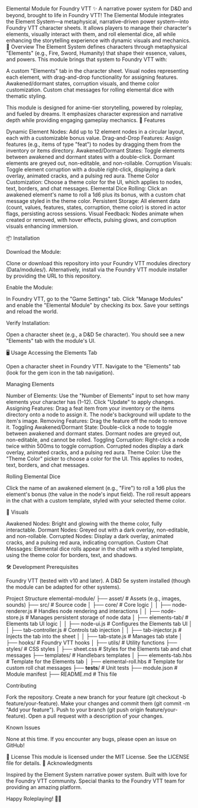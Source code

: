 Elemental Module for Foundry VTT
✨ A narrative power system for D&D and beyond, brought to life in Foundry VTT!
The Elemental Module integrates the Element System—a metaphysical, narrative-driven power system—into Foundry VTT character sheets. It allows players to manage their character's elements, visually interact with them, and roll elemental dice, all while enhancing the storytelling experience with dynamic visuals and mechanics.
📖 Overview
The Element System defines characters through metaphysical "Elements" (e.g., Fire, Sword, Humanity) that shape their essence, values, and powers. This module brings that system to Foundry VTT with:

A custom "Elements" tab in the character sheet.
Visual nodes representing each element, with drag-and-drop functionality for assigning features.
Awakened/dormant states, corruption visuals, and theme color customization.
Custom chat messages for rolling elemental dice with thematic styling.

This module is designed for anime-tier storytelling, powered by roleplay, and fueled by dreams. It emphasizes character expression and narrative depth while providing engaging gameplay mechanics.
🚀 Features

Dynamic Element Nodes: Add up to 12 element nodes in a circular layout, each with a customizable bonus value.
Drag-and-Drop Features: Assign features (e.g., items of type "feat") to nodes by dragging them from the inventory or items directory.
Awakened/Dormant States: Toggle elements between awakened and dormant states with a double-click. Dormant elements are greyed out, non-editable, and non-rollable.
Corruption Visuals: Toggle element corruption with a double right-click, displaying a dark overlay, animated cracks, and a pulsing red aura.
Theme Color Customization: Choose a theme color for the UI, which applies to nodes, text, borders, and chat messages.
Elemental Dice Rolling: Click an awakened element's name to roll a 1d6 plus its bonus, with a custom chat message styled in the theme color.
Persistent Storage: All element data (count, values, features, states, corruption, theme color) is stored in actor flags, persisting across sessions.
Visual Feedback: Nodes animate when created or removed, with hover effects, pulsing glows, and corruption visuals enhancing immersion.

📦 Installation

Download the Module:

Clone or download this repository into your Foundry VTT modules directory (Data/modules/).
Alternatively, install via the Foundry VTT module installer by providing the URL to this repository.

Enable the Module:

In Foundry VTT, go to the "Game Settings" tab.
Click "Manage Modules" and enable the "Elemental Module" by checking its box.
Save your settings and reload the world.

Verify Installation:

Open a character sheet (e.g., a D&D 5e character).
You should see a new "Elements" tab with the module's UI.

🖥️ Usage
Accessing the Elements Tab

Open a character sheet in Foundry VTT.
Navigate to the "Elements" tab (look for the gem icon in the tab navigation).

Managing Elements

Number of Elements: Use the "Number of Elements" input to set how many elements your character has (1–12). Click "Update" to apply changes.
Assigning Features: Drag a feat item from your inventory or the items directory onto a node to assign it. The node's background will update to the item's image.
Removing Features: Drag the feature off the node to remove it.
Toggling Awakened/Dormant State: Double-click a node to toggle between awakened and dormant states. Dormant nodes are greyed out, non-editable, and cannot be rolled.
Toggling Corruption: Right-click a node twice within 500ms to toggle corruption. Corrupted nodes display a dark overlay, animated cracks, and a pulsing red aura.
Theme Color: Use the "Theme Color" picker to choose a color for the UI. This applies to nodes, text, borders, and chat messages.

Rolling Elemental Dice

Click the name of an awakened element (e.g., "Fire") to roll a 1d6 plus the element's bonus (the value in the node's input field).
The roll result appears in the chat with a custom template, styled with your selected theme color.

🎨 Visuals

Awakened Nodes: Bright and glowing with the theme color, fully interactable.
Dormant Nodes: Greyed out with a dark overlay, non-editable, and non-rollable.
Corrupted Nodes: Display a dark overlay, animated cracks, and a pulsing red aura, indicating corruption.
Custom Chat Messages: Elemental dice rolls appear in the chat with a styled template, using the theme color for borders, text, and shadows.

🛠️ Development
Prerequisites

Foundry VTT (tested with v10 and later).
A D&D 5e system installed (though the module can be adapted for other systems).

Project Structure
elemental-module/
├── asset/ # Assets (e.g., images, sounds)
├── src/ # Source code
│ ├── core/ # Core logic
│ │ ├── node-renderer.js # Handles node rendering and interactions
│ │ ├── node-store.js # Manages persistent storage of node data
│ ├── elements-tab/ # Elements tab UI logic
│ │ ├── node-ui.js # Configures the Elements tab UI
│ │ ├── tab-controller.js # Controls tab injection
│ │ ├── tab-injector.js # Injects the tab into the sheet
│ │ ├── tab-state.js # Manages tab state
│ ├── hooks/ # Foundry VTT hooks
│ ├── utils/ # Utility functions
├── styles/ # CSS styles
│ ├── sheet.css # Styles for the Elements tab and chat messages
├── templates/ # Handlebars templates
│ ├── elements-tab.hbs # Template for the Elements tab
│ ├── elemental-roll.hbs # Template for custom roll chat messages
├── **tests**/ # Unit tests
├── module.json # Module manifest
├── README.md # This file

Contributing

Fork the repository.
Create a new branch for your feature (git checkout -b feature/your-feature).
Make your changes and commit them (git commit -m "Add your feature").
Push to your branch (git push origin feature/your-feature).
Open a pull request with a description of your changes.

Known Issues

None at this time. If you encounter any bugs, please open an issue on GitHub!

📜 License
This module is licensed under the MIT License. See the LICENSE file for details.
🙏 Acknowledgments

Inspired by the Element System narrative power system.
Built with love for the Foundry VTT community.
Special thanks to the Foundry VTT team for providing an amazing platform.

Happy Roleplaying! 🎲✨
